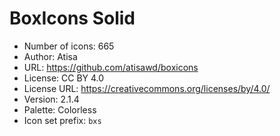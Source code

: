 # BoxIcons Solid

- Number of icons: 665
- Author: Atisa
- URL: https://github.com/atisawd/boxicons
- License: CC BY 4.0
- License URL: https://creativecommons.org/licenses/by/4.0/
- Version: 2.1.4
- Palette: Colorless
- Icon set prefix: `bxs`
